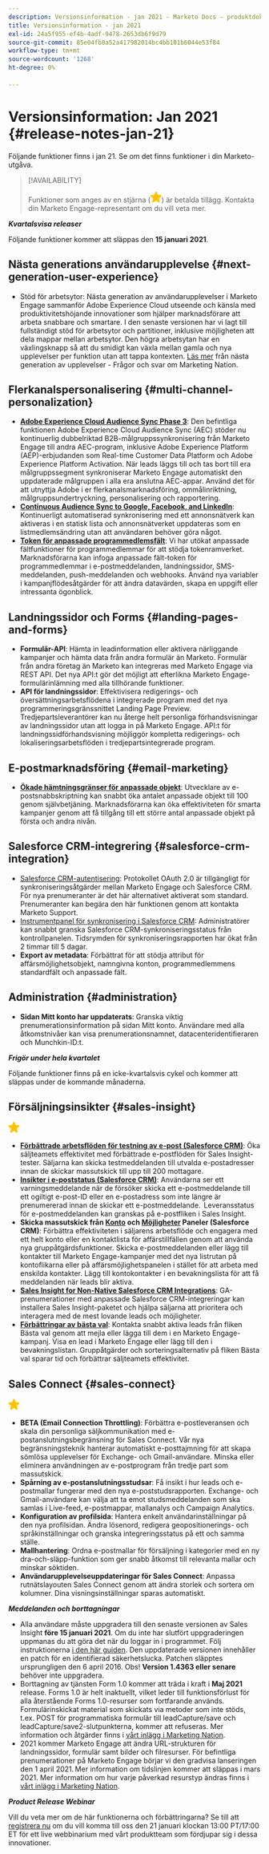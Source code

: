 ```yaml
---
description: Versionsinformation - jan 2021 - Marketo Docs - produktdokumentation
title: Versionsinformation - jan 2021
exl-id: 24a5f955-ef4b-4adf-9478-2653db6f9d79
source-git-commit: 85e04fb8a52a417982014bc4bb101b6044e53f84
workflow-type: tm+mt
source-wordcount: '1268'
ht-degree: 0%

---
```


# Versionsinformation: Jan 2021 {#release-notes-jan-21}

Följande funktioner finns i jan 21. Se om det finns funktioner i din Marketo-utgåva.

>[!AVAILABILITY]
>
>Funktioner som anges av en stjärna (![(stjärna)](assets/yellow-star.png)) är betalda tillägg. Kontakta din Marketo Engage-representant om du vill veta mer.

**_Kvartalsvisa releaser_**

Följande funktioner kommer att släppas den **15 januari 2021**.

## Nästa generations användarupplevelse {#next-generation-user-experience}

* Stöd för arbetsytor: Nästa generation av användarupplevelser i Marketo Engage sammanför Adobe Experience Cloud utseende och känsla med produktivitetshöjande innovationer som hjälper marknadsförare att arbeta snabbare och smartare. I den senaste versionen har vi lagt till fullständigt stöd för arbetsytor och partitioner, inklusive möjligheten att dela mappar mellan arbetsytor. Den högra arbetsytan har en växlingsknapp så att du smidigt kan växla mellan gamla och nya upplevelser per funktion utan att tappa kontexten. [Läs mer](https://nation.marketo.com/t5/The-modern-ux/modern-ux-FAQ/ba-p/307124) från nästa generation av upplevelser - Frågor och svar om Marketing Nation.

## Flerkanalspersonalisering {#multi-channel-personalization}

* **[Adobe Experience Cloud Audience Sync Phase 3](/help/marketo/product-docs/core-marketo-concepts/smart-lists-and-static-lists/static-lists/send-a-list-to-adobe-experience-cloud.md)**: Den befintliga funktionen Adobe Experience Cloud Audience Sync (AEC) stöder nu kontinuerlig dubbelriktad B2B-målgruppssynkronisering från Marketo Engage till andra AEC-program, inklusive Adobe Experience Platform (AEP)-erbjudanden som Real-time Customer Data Platform och Adobe Experience Platform Activation.  När leads läggs till och tas bort till era målgruppssegment synkroniserar Marketo Engage automatiskt den uppdaterade målgruppen i alla era anslutna AEC-appar. Använd det för att utnyttja Adobe i er flerkanalsmarknadsföring, ommålinriktning, målgruppsundertryckning, personalisering och rapportering.
* **[Continuous Audience Sync to Google, Facebook, and LinkedIn](/help/marketo/product-docs/demand-generation/ad-network-integrations/send-a-list-to-an-ad-network.md)**: Kontinuerligt automatiserad synkronisering med ett annonsnätverk kan aktiveras i en statisk lista och annonsnätverket uppdateras som en listmedlemsändring utan att användaren behöver göra något.
* **[Token för anpassade programmedlemsfält](/help/marketo/product-docs/core-marketo-concepts/programs/tokens/program-member-custom-field-tokens.md)**: Vi har utökat anpassade fältfunktioner för programmedlemmar för att stödja tokenramverket. Marknadsförarna kan infoga anpassade fält-token för programmedlemmar i e-postmeddelanden, landningssidor, SMS-meddelanden, push-meddelanden och webhooks. Använd nya variabler i kampanjflödesåtgärder för att ändra datavärden, skapa en uppgift eller intressanta ögonblick.

## Landningssidor och Forms {#landing-pages-and-forms}

* **Formulär-API**: Hämta in leadinformation eller aktivera närliggande kampanjer och hämta data från andra formulär än Marketo. Formulär från andra företag än Marketo kan integreras med Marketo Engage via REST API. Det nya API:t gör det möjligt att efterlikna Marketo Engage-formulärinlämning med alla tillhörande funktioner.
* **API för landningssidor**: Effektivisera redigerings- och översättningsarbetsflödena i integrerade program med det nya programmeringsgränssnittet Landing Page Preview. Tredjepartsleverantörer kan nu återge helt personliga förhandsvisningar av landningssidor utan att logga in på Marketo Engage.  API:t för landningssidförhandsvisning möjliggör kompletta redigerings- och lokaliseringsarbetsflöden i tredjepartsintegrerade program.

## E-postmarknadsföring {#email-marketing}

* **[Ökade hämtningsgränser för anpassade objekt](/help/marketo/product-docs/administration/email-setup/change-custom-object-retrieval-limits-in-velocity-scripting.md)**: Utvecklare av e-postsnabbskriptning kan snabbt öka antalet anpassade objekt till 100 genom självbetjäning. Marknadsförarna kan öka effektiviteten för smarta kampanjer genom att få tillgång till ett större antal anpassade objekt på första och andra nivån.

## Salesforce CRM-integrering {#salesforce-crm-integration}

* [Salesforce CRM-autentisering](/help/marketo/product-docs/crm-sync/salesforce-sync/log-in-using-oauth-2-0.md): Protokollet OAuth 2.0 är tillgängligt för synkroniseringsåtgärder mellan Marketo Engage och Salesforce CRM. För nya prenumeranter är det här alternativet aktiverat som standard. Prenumeranter kan begära den här funktionen genom att kontakta Marketo Support.
* [Instrumentpanel för synkronisering i Salesforce CRM](/help/marketo/product-docs/crm-sync/salesforce-sync/salesforce-sync-errors.md): Administratörer kan snabbt granska Salesforce CRM-synkroniseringsstatus från kontrollpanelen. Tidsrymden för synkroniseringsrapporten har ökat från 2 timmar till 5 dagar.
* **Export av metadata**: Förbättrat för att stödja attribut för affärsmöjlighetsobjekt, namngivna konton, programmedlemmens standardfält och anpassade fält.

## Administration {#administration}

* **Sidan Mitt konto har uppdaterats**: Granska viktig prenumerationsinformation på sidan Mitt konto. Användare med alla åtkomstnivåer kan visa prenumerationsnamnet, datacenteridentifieraren och Munchkin-ID:t.

**_Frigör under hela kvartalet_**

Följande funktioner finns på en icke-kvartalsvis cykel och kommer att släppas under de kommande månaderna.

## Försäljningsinsikter {#sales-insight}

![(stjärna)](assets/yellow-star.png)

* **[Förbättrade arbetsflöden för testning av e-post (Salesforce CRM)](/help/marketo/product-docs/marketo-sales-insight/msi-for-salesforce/features/actions-in-the-msi-panel/send-marketo-email/send-a-test-email.md)**: Öka säljteamets effektivitet med förbättrade e-postflöden för Sales Insight-tester. Säljarna kan skicka testmeddelanden till utvalda e-postadresser innan de skickar massutskick till upp till 200 mottagare.
* **[Insikter i e-poststatus (Salesforce CRM)](/help/marketo/product-docs/marketo-sales-insight/msi-for-salesforce/features/tabs-in-the-msi-panel/email-tab.md)**: Användarna ser ett varningsmeddelande när de försöker skicka ett e-postmeddelande till ett ogiltigt e-post-ID eller en e-postadress som inte längre är prenumererad innan de skickar ett e-postmeddelande.  Leveransstatus för e-postmeddelanden kan granskas på e-postfliken i Sales Insight.
* **Skicka massutskick från [Konto](/help/marketo/product-docs/marketo-sales-insight/msi-for-salesforce/features/msi-feature-overview.md#account-layout) och [Möjligheter](/help/marketo/product-docs/marketo-sales-insight/msi-for-salesforce/features/msi-feature-overview.md#opportunity-layout) Paneler (Salesforce CRM)**: Förbättra effektiviteten i säljarens arbetsflöde och engagera med ett helt konto eller en kontaktlista för affärstillfällen genom att använda nya gruppåtgärdsfunktioner. Skicka e-postmeddelanden eller lägg till kontakter till Marketo Engage-kampanjer med det nya listrutan på kontoflikarna eller på affärsmöjlighetspanelen i stället för att arbeta med enskilda kontakter. Lägg till kontokontakter i en bevakningslista för att få meddelanden när leads blir aktiva.
* **[Sales Insight for Non-Native Salesforce CRM Integrations](/help/marketo/product-docs/marketo-sales-insight/sales-insight-for-non-native-salesforce-integrations.md)**: GA-prenumerationer med anpassade Salesforce CRM-integreringar kan installera Sales Insight-paketet och hjälpa säljarna att prioritera och interagera med de mest lovande leads och möjligheter.
* **[Förbättringar av bästa val](/help/marketo/product-docs/marketo-sales-insight/msi-for-salesforce/features/marketo-tab/best-bets.md)**: Kontakta snabbt aktiva leads från fliken Bästa val genom att mejla eller lägga till dem i en Marketo Engage-kampanj. Visa en lead i Marketo Engage eller lägg till den i bevakningslistan. Gruppåtgärder och sorteringsalternativ på fliken Bästa val sparar tid och förbättrar säljteamets effektivitet.

## Sales Connect {#sales-connect}

![(stjärna)](assets/yellow-star.png)

* **BETA (Email Connection Throttling)**: Förbättra e-postleveransen och skala din personliga säljkommunikation med e-postanslutningsbegränsning för Sales Connect. Vår nya begränsningsteknik hanterar automatiskt e-posttajmning för att skapa sömlösa upplevelser för Exchange- och Gmail-användare. Minska eller eliminera användningen av e-postprogram från tredje part som massutskick.
* **Spårning av e-postanslutningsstudsar**: Få insikt i hur leads och e-postmallar fungerar med den nya e-poststudsrapporten. Exchange- och Gmail-användare kan välja att ta emot studsmeddelanden som ska samlas i Live-feed, e-postmappar, mallanalys och Campaign Analytics.
* **Konfiguration av profilsida**: Hantera enkelt användarinställningar på den nya profilsidan. Ändra lösenord, redigera geopositionerings- och språkinställningar och granska integreringsstatus på ett och samma ställe.
* **Mallhantering**: Ordna e-postmallar för försäljning i kategorier med en ny dra-och-släpp-funktion som ger snabb åtkomst till relevanta mallar och minskar söktiden.
* **Användarupplevelseuppdateringar för Sales Connect**: Anpassa rutnätslayouten Sales Connect genom att ändra storlek och sortera om kolumner. Dina visningsinställningar sparas automatiskt.

**_Meddelanden och borttagningar_**

* Alla användare måste uppgradera till den senaste versionen av Sales Insight **före 15 januari 2021**. Om du inte har slutfört uppgraderingen uppmanas du att göra det när du loggar in i programmet. Följ instruktionerna [i den här guiden](/help/marketo/product-docs/marketo-sales-insight/msi-for-salesforce/upgrading/upgrading-your-msi-package.md). Den uppdaterade versionen innehåller en patch för en identifierad säkerhetslucka. Patchen släpptes ursprungligen den 6 april 2016. Obs! **Version 1.4363 eller senare** behöver inte uppgradera.
* Borttagning av tjänsten Form 1.0 kommer att träda i kraft i **Maj 2021** release. Forms 1.0 är helt inaktuellt, vilket leder till funktionsförlust för alla återstående Forms 1.0-resurser som fortfarande används. Formulärinskickat material som skickats via metoder som inte stöds, t.ex. POST för programmatiska formulär till leadCapture/save och leadCapture/save2-slutpunkterna, kommer att refuseras. Mer information och åtgärder finns i [vårt inlägg i Marketing Nation](https://nation.marketo.com/t5/Product-Documents/Upcoming-Changes-to-the-Marketo-Engage-Form-Platform/ta-p/306631).
* 2021 kommer Marketo Engage att ändra URL-strukturen för landningssidor, formulär samt bilder och filresurser. För befintliga prenumerationer på Marketo Engage börjar vi den gradvisa lanseringen den 1 april 2021. Mer information om tidslinjen kommer att släppas i mars 2021. Mer information om hur varje påverkad resurstyp ändras finns i [vårt inlägg i Marketing Nation](https://nation.marketo.com/t5/Product-Documents/Upcoming-Changes-to-Design-Studio-URLs/ta-p/306632).

**_Product Release Webinar_**

Vill du veta mer om de här funktionerna och förbättringarna? Se till att [registrera nu](https://engage.marketo.com/January_21_Release_Webinar_Registration.html) om du vill komma till oss den 21 januari klockan 13:00 PT/17:00 ET för ett live webbinarium med vårt produktteam som fördjupar sig i dessa innovationer.
